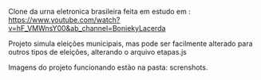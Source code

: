 Clone da urna eletronica brasileira feita em estudo em : https://www.youtube.com/watch?v=hF_VMWnsY00&ab_channel=BoniekyLacerda

Projeto simula eleições municipais, mas pode ser facilmente alterado para outros tipos de eleições, alterando o arquivo etapas.js

Imagens do projeto funcionando estão na pasta: screnshots.